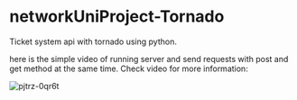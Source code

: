 # networkUniProject-Tornado
Ticket system api with tornado using python.


here is the simple video of running server and send requests with post and get method at the same time.
Check video for more information:

![pjtrz-0qr6t](https://user-images.githubusercontent.com/34987886/56369040-d3dbb900-620d-11e9-8218-71c75f6ba53f.gif)
